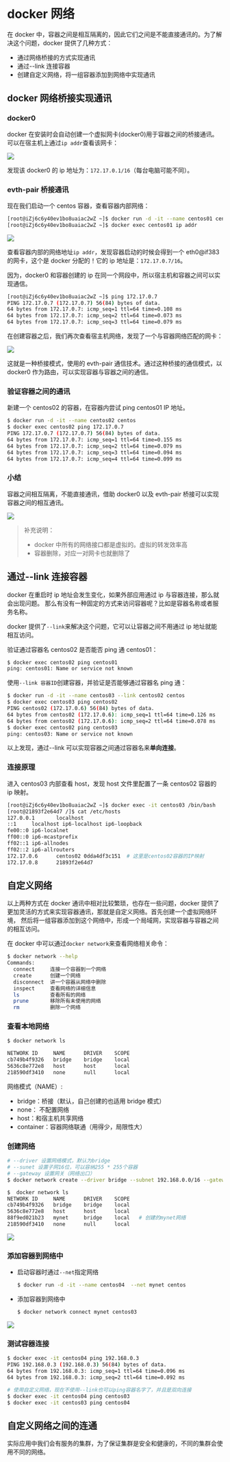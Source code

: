 # docker 网络

在 docker 中，容器之间是相互隔离的，因此它们之间是不能直接通讯的。为了解决这个问题，docker 提供了几种方式：

- 通过网络桥接的方式实现通讯
- 通过--link 连接容器
- 创建自定义网络，将一组容器添加到网络中实现通讯

## docker 网络桥接实现通讯

### docker0

docker 在安装时会自动创建一个虚拟网卡(docker0)用于容器之间的桥接通讯。可以在宿主机上通过`ip addr`查看该网卡：

![](./images/docker-ip-addr.png)

发现该 docker0 的 ip 地址为：`172.17.0.1/16`（每台电脑可能不同）。

### evth-pair 桥接通讯

现在我们启动一个 centos 容器，查看容器内部网络：

```bash
[root@iZj6c6y40ev1bo8uaiac2wZ ~]$ docker run -d -it --name centos01 centos
[root@iZj6c6y40ev1bo8uaiac2wZ ~]$ docker exec centos01 ip addr
```

![](./images/docker-container-network.png)

查看容器内部的网络地址`ip addr`，发现容器启动的时候会得到一个 eth0@if383 的网卡，这个是 docker 分配的！它的 ip 地址是：`172.17.0.7/16`。

因为，docker0 和容器创建的 ip 在同一个网段中，所以宿主机和容器之间可以实现通信。

```bash
[root@iZj6c6y40ev1bo8uaiac2wZ ~]$ ping 172.17.0.7
PING 172.17.0.7 (172.17.0.7) 56(84) bytes of data.
64 bytes from 172.17.0.7: icmp_seq=1 ttl=64 time=0.108 ms
64 bytes from 172.17.0.7: icmp_seq=2 ttl=64 time=0.073 ms
64 bytes from 172.17.0.7: icmp_seq=3 ttl=64 time=0.079 ms
```

在创建容器之后，我们再次查看宿主机网络，发现了一个与容器网络匹配的网卡：

![](./images/docker-network.png)

这就是一种桥接模式，使用的 evth-pair 通信技术。通过这种桥接的通信模式，以 docker0 作为路由，可以实现容器与容器之间的通信。

### 验证容器之间的通讯

新建一个 centos02 的容器，在容器内尝试 ping centos01 IP 地址。

```bash
$ docker run -d -it --name centos02 centos
$ docker exec centos02 ping 172.17.0.7
PING 172.17.0.7 (172.17.0.7) 56(84) bytes of data.
64 bytes from 172.17.0.7: icmp_seq=1 ttl=64 time=0.155 ms
64 bytes from 172.17.0.7: icmp_seq=2 ttl=64 time=0.079 ms
64 bytes from 172.17.0.7: icmp_seq=3 ttl=64 time=0.094 ms
64 bytes from 172.17.0.7: icmp_seq=4 ttl=64 time=0.099 ms
```

### 小结

容器之间相互隔离，不能直接通讯，借助 docker0 以及 evth-pair 桥接可以实现容器之间的相互通讯。

![](./images/docker-evth.png)

> 补充说明：
>
> - docker 中所有的网络接口都是虚拟的。虚拟的转发效率高
> - 容器删除，对应一对网卡也就删除了

## 通过--link 连接容器

docker 在重启时 ip 地址会发生变化，如果外部应用通过 ip 与容器连接，那么就会出现问题。 那么有没有一种固定的方式来访问容器呢？比如是容器名称或者服务名称。

docker 提供了`--link`来解决这个问题，它可以让容器之间不用通过 ip 地址就能相互访问。

验证通过容器名 centos02 是否能否 ping 通 centos01：

```bash
$ docker exec centos02 ping centos01
ping: centos01: Name or service not known
```

使用`--link 容器ID`创建容器，并验证是否能够通过容器名 ping 通：

```bash
$ docker run -d -it --name centos03 --link centos02 centos
$ docker exec centos03 ping centos02
PING centos02 (172.17.0.6) 56(84) bytes of data.
64 bytes from centos02 (172.17.0.6): icmp_seq=1 ttl=64 time=0.126 ms
64 bytes from centos02 (172.17.0.6): icmp_seq=2 ttl=64 time=0.078 ms
$ docker exec centos02 ping centos03
ping: centos03: Name or service not known
```

以上发现，通过--link 可以实现容器之间通过容器名来**单向连接**。

### 连接原理

进入 centos03 内部查看 host，发现 host 文件里配置了一条 centos02 容器的 ip 映射。

```bash
[root@iZj6c6y40ev1bo8uaiac2wZ ~]$ docker exec -it centos03 /bin/bash
[root@21893f2e64d7 /]$ cat /etc/hosts
127.0.0.1       localhost
::1     localhost ip6-localhost ip6-loopback
fe00::0 ip6-localnet
ff00::0 ip6-mcastprefix
ff02::1 ip6-allnodes
ff02::2 ip6-allrouters
172.17.0.6      centos02 0dda4df3c151  # 这里是centos02容器的IP映射
172.17.0.8      21893f2e64d7
```

## 自定义网络

以上两种方式在 docker 通讯中相对比较繁琐，也存在一些问题，docker 提供了更加灵活的方式来实现容器通讯，那就是自定义网络。首先创建一个虚拟网络环境， 然后将一组容器添加到这个网络中，形成一个局域网，实现容器与容器之间的相互访问。

在 docker 中可以通过`docker network`来查看网络相关命令：

```bash
$ docker network --help
Commands:
  connect     连接一个容器到一个网络
  create      创建一个网络
  disconnect  讲一个容器从网络中删除
  inspect     查看网络的详细信息
  ls          查看所有的网络
  prune       移除所有未使用的网络
  rm          删除一个网络
```

### 查看本地网络

```bash
$ docker network ls

NETWORK ID     NAME      DRIVER    SCOPE
cb749b4f9326   bridge    bridge    local
5636c8e772e8   host      host      local
218590df3410   none      null      local
```

网络模式（NAME）:

- bridge：桥接（默认，自己创建的也适用 bridge 模式）
- none： 不配置网络
- host：和宿主机共享网络
- container：容器网络联通（用得少，局限性大）

### 创建网络

```bash
# --driver 设置网络模式，默认为bridge
# --sunet 设置子网16位，可以容纳255 * 255个容器
# --gateway 设置网关（网络出口）
$ docker network create --driver bridge --subnet 192.168.0.0/16 --gateway 192.168.0.1 mynet

$  docker network ls
NETWORK ID     NAME      DRIVER    SCOPE
cb749b4f9326   bridge    bridge    local
5636c8e772e8   host      host      local
88f9ed021b23   mynet     bridge    local   # 创建的mynet网络
218590df3410   none      null      local
```

![](./images/docker-network-mynet.png)

### 添加容器到网络中

- 启动容器时通过`--net`指定网络

  ```bash
  $ docker run -d -it --name centos04  --net mynet centos
  ```

- 添加容器到网络中

  ```bash
  $ docker network connect mynet centos03
  ```

![](./images/docker-network-mynet-container.png)

### 测试容器连接

```bash
$ docker exec -it centos04 ping 192.168.0.3
PING 192.168.0.3 (192.168.0.3) 56(84) bytes of data.
64 bytes from 192.168.0.3: icmp_seq=1 ttl=64 time=0.096 ms
64 bytes from 192.168.0.3: icmp_seq=2 ttl=64 time=0.092 ms

# 使用自定义网络，现在不使用--link也可以ping容器名字了，并且是双向连接
$ docker exec -it centos04 ping centos03
$ docker exec -it centos03 ping centos04
```

## 自定义网络之间的连通

实际应用中我们会有服务的集群，为了保证集群是安全和健康的，不同的集群会使用不同的网络。
